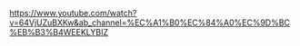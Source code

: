 https://www.youtube.com/watch?v=64VjUZuBXKw&ab_channel=%EC%A1%B0%EC%84%A0%EC%9D%BC%EB%B3%B4WEEKLYBIZ

